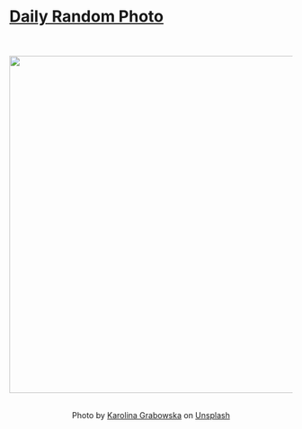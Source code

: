 # [Daily Random Photo](https://www.dailyrandomphoto.com/)

<div align="center">
  <br>
  <br>
  <a href="https://www.dailyrandomphoto.com/p/2025/2025-08-19/"><img src="https://images.unsplash.com/photo-1754813920333-c8d169ee4a49?crop=entropy&cs=tinysrgb&fit=max&fm=jpg&ixid=M3w3NzUwOHwwfDF8cmFuZG9tfHx8fHx8fHx8MTc1NTU2NDQ3Mnw&ixlib=rb-4.1.0&q=80&w=1080" width="600px"></a>
  <br>
  <br>
  <p class="has-text-grey">Photo by <a href="https://unsplash.com/@kaboompics?utm_source=Daily%20Random%20Photo&amp;utm_medium=referral" target="_blank" rel="noopener noreferrer">Karolina Grabowska</a> on <a href="https://unsplash.com/photos/orange-flowers-with-blurred-green-background-MrbedyH1-jg?utm_source=Daily%20Random%20Photo&amp;utm_medium=referral" target="_blank" rel="noopener noreferrer">Unsplash</a></p>
</div>
